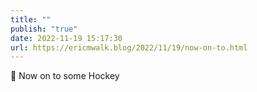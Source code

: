 ```yaml
---
title: ""
publish: "true"
date: 2022-11-19 15:17:30
url: https://ericmwalk.blog/2022/11/19/now-on-to.html
---
```


<div xmlns="http://www.w3.org/1999/xhtml">
<p>🏒 Now on to some Hockey</p>
</div>